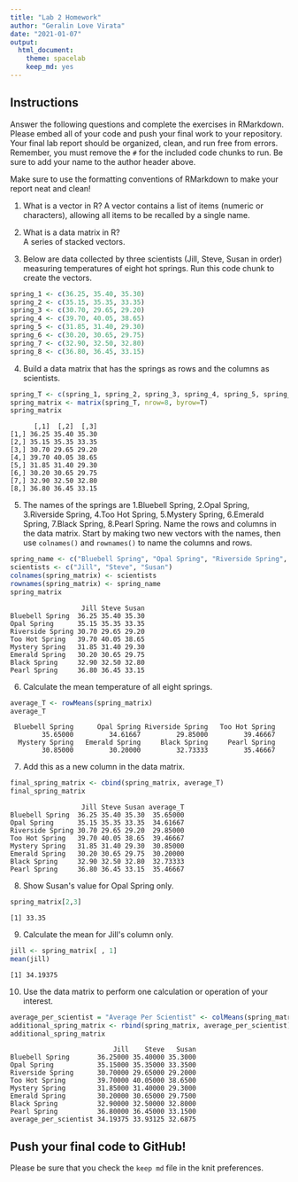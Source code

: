 ```yaml
---
title: "Lab 2 Homework"
author: "Geralin Love Virata"
date: "2021-01-07"
output:
  html_document: 
    theme: spacelab
    keep_md: yes
---
```


## Instructions
Answer the following questions and complete the exercises in RMarkdown. Please embed all of your code and push your final work to your repository. Your final lab report should be organized, clean, and run free from errors. Remember, you must remove the `#` for the included code chunks to run. Be sure to add your name to the author header above.  

Make sure to use the formatting conventions of RMarkdown to make your report neat and clean!  

1. What is a vector in R?
A vector contains a list of items (numeric or characters), allowing all items to be recalled by a single name. 

2. What is a data matrix in R?  
A series of stacked vectors.

3. Below are data collected by three scientists (Jill, Steve, Susan in order) measuring temperatures of eight hot springs. Run this code chunk to create the vectors.  

```r
spring_1 <- c(36.25, 35.40, 35.30)
spring_2 <- c(35.15, 35.35, 33.35)
spring_3 <- c(30.70, 29.65, 29.20)
spring_4 <- c(39.70, 40.05, 38.65)
spring_5 <- c(31.85, 31.40, 29.30)
spring_6 <- c(30.20, 30.65, 29.75)
spring_7 <- c(32.90, 32.50, 32.80)
spring_8 <- c(36.80, 36.45, 33.15)
```

4. Build a data matrix that has the springs as rows and the columns as scientists.  

```r
spring_T <- c(spring_1, spring_2, spring_3, spring_4, spring_5, spring_6, spring_7, spring_8)
spring_matrix <- matrix(spring_T, nrow=8, byrow=T)
spring_matrix
```

```
      [,1]  [,2]  [,3]
[1,] 36.25 35.40 35.30
[2,] 35.15 35.35 33.35
[3,] 30.70 29.65 29.20
[4,] 39.70 40.05 38.65
[5,] 31.85 31.40 29.30
[6,] 30.20 30.65 29.75
[7,] 32.90 32.50 32.80
[8,] 36.80 36.45 33.15
```

5. The names of the springs are 1.Bluebell Spring, 2.Opal Spring, 3.Riverside Spring, 4.Too Hot Spring, 5.Mystery Spring, 6.Emerald Spring, 7.Black Spring, 8.Pearl Spring. Name the rows and columns in the data matrix. Start by making two new vectors with the names, then use `colnames()` and `rownames()` to name the columns and rows.

```r
spring_name <- c("Bluebell Spring", "Opal Spring", "Riverside Spring", "Too Hot Spring", "Mystery Spring", "Emerald Spring", "Black Spring", "Pearl Spring")
scientists <- c("Jill", "Steve", "Susan")
colnames(spring_matrix) <- scientists
rownames(spring_matrix) <- spring_name
spring_matrix
```

```
                  Jill Steve Susan
Bluebell Spring  36.25 35.40 35.30
Opal Spring      35.15 35.35 33.35
Riverside Spring 30.70 29.65 29.20
Too Hot Spring   39.70 40.05 38.65
Mystery Spring   31.85 31.40 29.30
Emerald Spring   30.20 30.65 29.75
Black Spring     32.90 32.50 32.80
Pearl Spring     36.80 36.45 33.15
```

6. Calculate the mean temperature of all eight springs.

```r
average_T <- rowMeans(spring_matrix)
average_T
```

```
 Bluebell Spring      Opal Spring Riverside Spring   Too Hot Spring 
        35.65000         34.61667         29.85000         39.46667 
  Mystery Spring   Emerald Spring     Black Spring     Pearl Spring 
        30.85000         30.20000         32.73333         35.46667 
```


7. Add this as a new column in the data matrix.

```r
final_spring_matrix <- cbind(spring_matrix, average_T)
final_spring_matrix
```

```
                  Jill Steve Susan average_T
Bluebell Spring  36.25 35.40 35.30  35.65000
Opal Spring      35.15 35.35 33.35  34.61667
Riverside Spring 30.70 29.65 29.20  29.85000
Too Hot Spring   39.70 40.05 38.65  39.46667
Mystery Spring   31.85 31.40 29.30  30.85000
Emerald Spring   30.20 30.65 29.75  30.20000
Black Spring     32.90 32.50 32.80  32.73333
Pearl Spring     36.80 36.45 33.15  35.46667
```

8. Show Susan's value for Opal Spring only.

```r
spring_matrix[2,3]
```

```
[1] 33.35
```

9. Calculate the mean for Jill's column only.  

```r
jill <- spring_matrix[ , 1]
mean(jill)
```

```
[1] 34.19375
```

10. Use the data matrix to perform one calculation or operation of your interest.

```r
average_per_scientist = "Average Per Scientist" <- colMeans(spring_matrix)
additional_spring_matrix <- rbind(spring_matrix, average_per_scientist)
additional_spring_matrix
```

```
                          Jill    Steve   Susan
Bluebell Spring       36.25000 35.40000 35.3000
Opal Spring           35.15000 35.35000 33.3500
Riverside Spring      30.70000 29.65000 29.2000
Too Hot Spring        39.70000 40.05000 38.6500
Mystery Spring        31.85000 31.40000 29.3000
Emerald Spring        30.20000 30.65000 29.7500
Black Spring          32.90000 32.50000 32.8000
Pearl Spring          36.80000 36.45000 33.1500
average_per_scientist 34.19375 33.93125 32.6875
```


## Push your final code to GitHub!
Please be sure that you check the `keep md` file in the knit preferences.  
